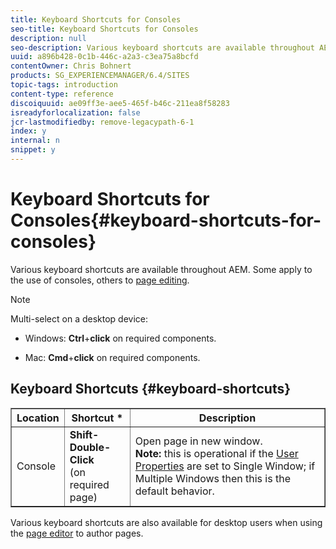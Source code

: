 ```yaml
---
title: Keyboard Shortcuts for Consoles
seo-title: Keyboard Shortcuts for Consoles
description: null
seo-description: Various keyboard shortcuts are available throughout AEM. Some apply to the use of consoles, others to page editing.
uuid: a896b428-0c1b-446c-a2a3-c3ea75a8bcfd
contentOwner: Chris Bohnert
products: SG_EXPERIENCEMANAGER/6.4/SITES
topic-tags: introduction
content-type: reference
discoiquuid: ae09ff3e-aee5-465f-b46c-211ea8f58283
isreadyforlocalization: false
jcr-lastmodifiedby: remove-legacypath-6-1
index: y
internal: n
snippet: y
---
```


# Keyboard Shortcuts for Consoles{#keyboard-shortcuts-for-consoles}

Various keyboard shortcuts are available throughout AEM. Some apply to the use of consoles, others to [page editing](../../classic-ui-authoring/using/classic-page-author-keyboard-shortcuts.md).

>[!NOTE]
>
>Multi-select on a desktop device:
>
>* Windows: **Ctrl**+**click** on required components.  
>
>* Mac: **Cmd**+**click** on required components.
>

## Keyboard Shortcuts {#keyboard-shortcuts}

<table border="1" cellpadding="1" cellspacing="0" width="100%"> 
 <tbody> 
  <tr> 
   <th>Location</th> 
   <th>Shortcut *</th> 
   <th>Description</th> 
  </tr> 
  <tr> 
   <td>Console</td> 
   <td><strong><span class="code">Shift-Double-Click</span></strong><br /> (on required page)</td> 
   <td>Open page in new window.<br /> <strong>Note:</strong> this is operational if the <a href="../../classic-ui-authoring/using/author-env-user-props.md">User Properties</a> are set to Single Window; if Multiple Windows then this is the default behavior.</td> 
  </tr> 
 </tbody> 
</table>

Various keyboard shortcuts are also available for desktop users when using the [page editor](../../classic-ui-authoring/using/classic-page-author-keyboard-shortcuts.md) to author pages.
